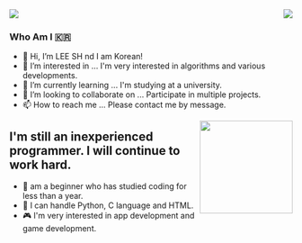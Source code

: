 <img align='right' src="http://mazassumnida.wtf/api/v2/generate_badge?boj=gkakcl74">
<a href="https://hits.seeyoufarm.com"><img src="https://hits.seeyoufarm.com/api/count/incr/badge.svg?url=https%3A%2F%2Fgithub.com%2Fgkakcl74&count_bg=%2379C83D&title_bg=%23555555&icon=hitachi.svg&icon_color=%23E7E7E7&title=hits&edge_flat=false"/></a>

### Who Am I :kr:
- 👋 Hi, I’m LEE SH nd I am Korean! 
- 👀 I’m interested in ... I'm very interested in algorithms and various developments.
- 🌱 I’m currently learning ... I'm studying at a university. 
- 💞️ I’m looking to collaborate on ... Participate in multiple projects.
- 📫 How to reach me ... Please contact me by message.
<img align='right' src="https://github-readme-stats.vercel.app/api?username=gkakcl74" height="165">

## I'm still an inexperienced programmer. I will continue to work hard.
- :book: am a beginner who has studied coding for less than a year.
- :space_invader: I can handle Python, C language and HTML.
- :video_game: I'm very interested in app development and game development.
<!---
gkakcl74/gkakcl74 is a ✨ special ✨ repository because its `README.md` (this file) appears on your GitHub profile.
You can click the Preview link to take a look at your changes.
--->
